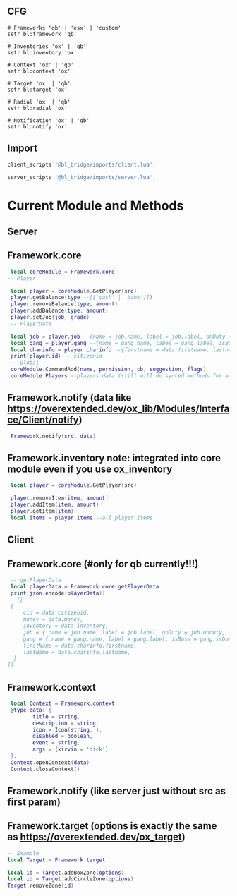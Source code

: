 

## CFG
``` 
# Frameworks 'qb' | 'esx' | 'custom'
setr bl:framework 'qb' 

# Inventories 'ox' | 'qb'
setr bl:inventory 'ox'

# Context 'ox' | 'qb'
setr bl:context 'ox'

# Target 'ox' | 'qb'
setr bl:target 'ox'

# Radial 'ox' | 'qb'
setr bl:radial 'ox'

# Notification 'ox' | 'qb'
setr bl:notify 'ox'
```

## Import 
```lua
client_scripts '@bl_bridge/imports/client.lua',

server_scripts '@bl_bridge/imports/server.lua',
```

# Current Module and Methods

## Server
## Framework.core
```lua
 local coreModule = Framework.core
-- Player

 local player = coreModule.GetPlayer(src)
 player.getBalance(type --[['cash' | 'bank']])
 player.removeBalance(type, amount)
 player.addBalance(type, amount)
 player.setJob(job, grade)
 -- PlayerData

 local job = player.job --{name = job.name, label = job.label, onDuty = job.onduty, isBoss = job.isboss, grade = {name = job.grade.level, label = job.grade.label, salary = job.payment}}
 local gang = player.gang --{name = gang.name, label = gang.label, isBoss = gang.isboss, grade = {name = gang.grade.level, label = gang.grade.label}}
 local charinfo = player.charinfo --{firstname = data.firstname, lastname = data.lastname}
 print(player.id) -- citizenid
 -- Global
 coreModule.CommandAdd(name, permission, cb, suggestion, flags)
 coreModule.Players --players data (still will do synced methods for all framework, now every framework have their players data)
```
## Framework.notify (data like https://overextended.dev/ox_lib/Modules/Interface/Client/notify)
```lua
 Framework.notify(src, data)
```
## Framework.inventory note: integrated into core module even if you use ox_inventory

```lua
 local player = coreModule.GetPlayer(src)

 player.removeItem(item, amount)
 player.addItem(item, amount)
 player.getItem(item)
 local items = player.items --all player items
```
## Client
## Framework.core (#only for qb currently!!!)

```lua
 -- getPlayerData
 local playerData = Framework.core.getPlayerData
 print(json.encode(playerData))
 --[[
 {
     cid = data.citizenid,
     money = data.money,
     inventory = data.inventory,
     job = { name = job.name, label = job.label, onDuty = job.onduty, isBoss = job.isboss, grade = { name = job.grade.level, label = job.grade.label, salary = job.payment } },
     gang = { name = gang.name, label = gang.label, isBoss = gang.isboss, grade = { name = gang.grade.level, label = gang.grade.label } },
     firstName = data.charinfo.firstname,
     lastName = data.charinfo.lastname,
  }
]]

```
## Framework.context

```lua
 local Context = Framework.context
 @type data: {
        title = string,
        description = string,
        icon = Icon(string, ),
        disabled = boolean,
        event = string,
        args = {xirvin = 'dick'}
 },
 Context.openContext(data)
 Context.closeContext()
```
## Framework.notify (like server just without src as first param)

## Framework.target (options is exactly the same as https://overextended.dev/ox_target)
```lua
-- Example
local Target = Framework.target

local id = Target.addBoxZone(options)
local id = Target.addCircleZone(options)
Target.removeZone(id)
```

